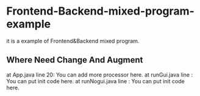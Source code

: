 # Frontend-Backend-mixed-program-example
it is a example of Frontend&amp;Backend mixed program.
## Where Need Change And Augment
at App.java
  line 20: You can add more processor here.
at runGui.java
  line : You can put init code here.
at runNogui.java
  line : You can put init code here.
